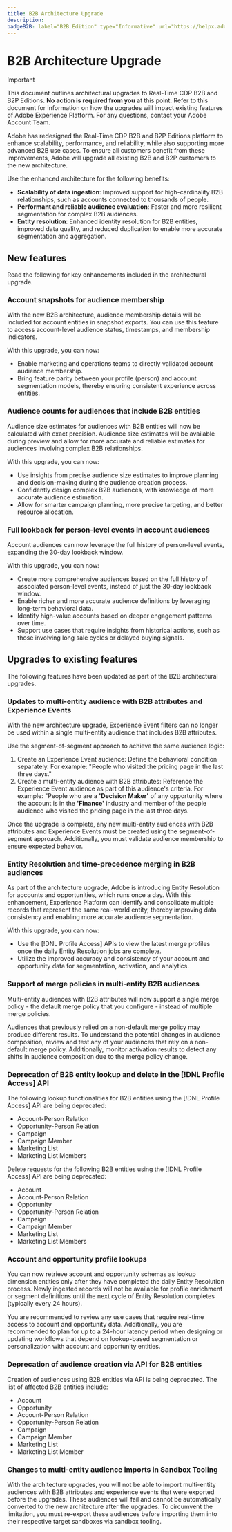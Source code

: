 ```yaml
---
title: B2B Architecture Upgrade
description:
badgeB2B: label="B2B Edition" type="Informative" url="https://helpx.adobe.com/legal/product-descriptions/real-time-customer-data-platform-b2b-edition-prime-and-ultimate-packages.html newtab=true"
---
```

# B2B Architecture Upgrade

>[!IMPORTANT]
>
>This document outlines architectural upgrades to Real-Time CDP B2B and B2P Editions. **No action is required from you** at this point. Refer to this document for information on how the upgrades will impact existing features of Adobe Experience Platform. For any questions, contact your Adobe Account Team.

Adobe has redesigned the Real-Time CDP B2B and B2P Editions platform to enhance scalability, performance, and reliability, while also supporting more advanced B2B use cases. To ensure all customers benefit from these improvements, Adobe will upgrade all existing B2B and B2P customers to the new architecture.

Use the enhanced architecture for the following benefits:

* **Scalability of data ingestion**: Improved support for high-cardinality B2B relationships, such as accounts connected to thousands of people. 
* **Performant and reliable audience evaluation**: Faster and more resilient segmentation for complex B2B audiences.  
* **Entity resolution**: Enhanced identity resolution for B2B entities, improved data quality, and reduced duplication to enable more accurate segmentation and aggregation.  

## New features

Read the following for key enhancements included in the architectural upgrade.

### Account snapshots for audience membership

With the new B2B architecture, audience membership details will be included for account entities in snapshot exports. You can use this feature to access account-level audience status, timestamps, and membership indicators.

With this upgrade, you can now:

* Enable marketing and operations teams to directly validated account audience membership.
* Bring feature parity between your profile (person) and account segmentation models, thereby ensuring consistent experience across entities.

### Audience counts for audiences that include B2B entities

Audience size estimates for audiences with B2B entities will now be calculated with exact precision. Audience size estimates will be available during preview and allow for more accurate and reliable estimates for audiences involving complex B2B relationships. 

With this upgrade, you can now: 

* Use insights from precise audience size estimates to improve planning and decision-making during the audience creation process. 
* Confidently design complex B2B audiences, with knowledge of more accurate audience estimation.
* Allow for smarter campaign planning, more precise targeting, and better resource allocation.

### Full lookback for person-level events in account audiences

Account audiences can now leverage the full history of person-level events, expanding the 30-day lookback window.

With this upgrade, you can now: 

* Create more comprehensive audiences based on the full history of associated person-level events, instead of just the 30-day lookback window.
* Enable richer and more accurate audience definitions by leveraging long-term behavioral data.
* Identify high-value accounts based on deeper engagement patterns over time.
* Support use cases that require insights from historical actions, such as those involving long sale cycles or delayed buying signals.

## Upgrades to existing features

The following features have been updated as part of the B2B architectural upgrades.

### Updates to multi-entity audience with B2B attributes and Experience Events

With the new architecture upgrade, Experience Event filters can no longer be used within a single multi-entity audience that includes B2B attributes.

Use the segment-of-segment approach to achieve the same audience logic: 

1. Create an Experience Event audience: Define the behavioral condition separately. For example: "People who visited the pricing page in the last three days."
2. Create a multi-entity audience with B2B attributes: Reference the Experience Event audience as part of this audience's criteria. For example: "People who are a **'Decision Maker'** of any opportunity where the account is in the **'Finance'** industry and member of the people audience who visited the pricing page in the last three days.  

Once the upgrade is complete, any new multi-entity audiences with B2B attributes and Experience Events must be created using the segment-of-segment approach. Additionally, you must validate audience membership to ensure expected behavior.

### Entity Resolution and time-precedence merging in B2B audiences

As part of the architecture upgrade, Adobe is introducing Entity Resolution for accounts and opportunities, which runs once a day. With this enhancement, Experience Platform can identify and consolidate multiple records that represent the same real-world entity, thereby improving data consistency and enabling more accurate audience segmentation.

With this upgrade, you can now: 

* Use the [!DNL Profile Access] APIs to view the latest merge profiles once the daily Entity Resolution jobs are complete.
* Utilize the improved accuracy and consistency of your account and opportunity data for segmentation, activation, and analytics.

### Support of merge policies in multi-entity B2B audiences

Multi-entity audiences with B2B attributes will now support a single merge policy - the default merge policy that you configure - instead of multiple merge policies.

Audiences that previously relied on a non-default merge policy may produce different results. To understand the potential changes in audience composition, review and test any of your audiences that rely on a non-default merge policy. Additionally, monitor activation results to detect any shifts in audience composition due to the merge policy change. 

### Deprecation of B2B entity lookup and delete in the [!DNL Profile Access] API

The following lookup functionalities for B2B entities using the [!DNL Profile Access] API are being deprecated:

* Account-Person Relation  
* Opportunity-Person Relation  
* Campaign  
* Campaign Member  
* Marketing List  
* Marketing List Members  

Delete requests for the following B2B entities using the [!DNL Profile Access] API are being deprecated:

* Account  
* Account-Person Relation  
* Opportunity  
* Opportunity-Person Relation  
* Campaign  
* Campaign Member  
* Marketing List  
* Marketing List Members  

### Account and opportunity profile lookups

You can now retrieve account and opportunity schemas as lookup dimension entities only after they have completed the daily Entity Resolution process. Newly ingested records will not be available for profile enrichment or segment definitions until the next cycle of Entity Resolution completes (typically every 24 hours).

You are recommended to review any use cases that require real-time access to account and opportunity data. Additionally, you are recommended to plan for up to a 24-hour latency period when designing or updating workflows that depend on lookup-based segmentation or personalization with account and opportunity entities.

### Deprecation of audience creation via API for B2B entities

Creation of audiences using B2B entities via API is being deprecated. The list of affected B2B entities include:

* Account
* Opportunity
* Account-Person Relation
* Opportunity-Person Relation
* Campaign
* Campaign Member
* Marketing List
* Marketing List Member

### Changes to multi-entity audience imports in Sandbox Tooling

With the architecture upgrades, you will not be able to import multi-entity audiences with B2B attributes and experience events that were exported before the upgrades. These audiences will fail and cannot be automatically converted to the new architecture after the upgrades. To circumvent the limitation, you must re-export these audiences before importing them into their respective target sandboxes via sandbox tooling.